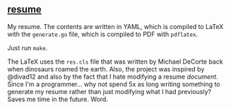 [resume](http://twmb.io/resume.pdf)
------

My resume. The contents are written in YAML, which is compiled to LaTeX with the `generate.go` file, which is compiled to PDF with `pdflatex`.

Just run `make`.

The LaTeX uses the `res.cls` file that was written by Michael DeCorte back when dinosaurs roamed the earth.
Also, the project was inspired by @divad12 and also by the fact that I hate modifying a resume *document*. Since I'm a programmer... why not spend 5x as long writing something to generate my resume rather than just modifying what I had previously? Saves me time in the future. Word.
